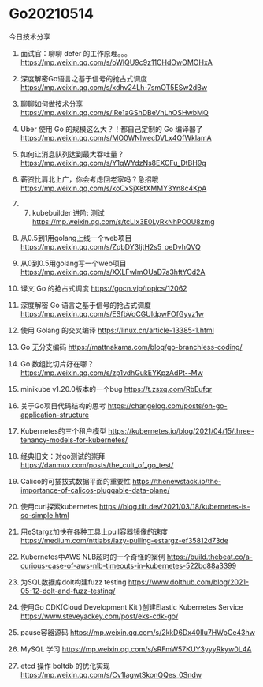 # Go20210514




今日技术分享

1. 面试官：聊聊 defer 的工作原理。。。
https://mp.weixin.qq.com/s/oWlQU9c9z11CHdOwOMOHxA

2. 深度解密Go语言之基于信号的抢占式调度
https://mp.weixin.qq.com/s/xdhv24Lh-7smOT5ESw2dBw

3. 聊聊如何做技术分享
https://mp.weixin.qq.com/s/iRe1aGShDBeVhLhOSHwbMQ

4. Uber 使用 Go 的规模这么大？！都自己定制的 Go 编译器了
https://mp.weixin.qq.com/s/MO0WNlwecDVLx4QfWklamA

5. 如何让消息队列达到最大吞吐量？
https://mp.weixin.qq.com/s/Y1qWYdzNs8EXCFu_DtBH9g

6. 薪资比肩北上广，你会考虑回老家吗？急招哦
https://mp.weixin.qq.com/s/koCxSjX8tXMMY3Yn8c4KpA

7. 7. kubebuilder 进阶: 测试
https://mp.weixin.qq.com/s/tcLIx3E0LyRkNhPO0U8zmg

8. 从0.5到1用golang上线一个web项目
https://mp.weixin.qq.com/s/ZqbDY3IjtH2s5_oeDvhQVQ

9. 从0到0.5用golang写一个web项目
https://mp.weixin.qq.com/s/XXLFwlmOUaD7a3hftYCd2A

10. 译文 Go 的抢占式调度
https://gocn.vip/topics/12062

11. 深度解密 Go 语言之基于信号的抢占式调度
https://mp.weixin.qq.com/s/ESfbVoCGUIdpwFOfGyvz1w

12. 使用 Golang 的交叉编译
https://linux.cn/article-13385-1.html

13. Go 无分支编码
https://mattnakama.com/blog/go-branchless-coding/

14. Go 数组比切片好在哪？
https://mp.weixin.qq.com/s/zp1vdhGukEYKpzAdPt--Mw

15. minikube v1.20.0版本的一个bug
https://t.zsxq.com/RbEufqr

16. 关于Go项目代码结构的思考
https://changelog.com/posts/on-go-application-structure

17. Kubernetes的三个租户模型
https://kubernetes.io/blog/2021/04/15/three-tenancy-models-for-kubernetes/

18. 经典旧文：对go测试的崇拜
https://danmux.com/posts/the_cult_of_go_test/

19. Calico的可插拔式数据平面的重要性
https://thenewstack.io/the-importance-of-calicos-pluggable-data-plane/

20. 使用curl探索kubernetes
https://blog.tilt.dev/2021/03/18/kubernetes-is-so-simple.html

21. 用eStargz加快在各种工具上pull容器镜像的速度
https://medium.com/nttlabs/lazy-pulling-estargz-ef35812d73de

22. Kubernetes中AWS NLB超时的一个奇怪的案例
https://build.thebeat.co/a-curious-case-of-aws-nlb-timeouts-in-kubernetes-522bd88a3399

23. 为SQL数据库dolt构建fuzz testing
https://www.dolthub.com/blog/2021-05-12-dolt-and-fuzz-testing/

24. 使用Go CDK(Cloud Development Kit )创建Elastic Kubernetes Service
https://www.steveyackey.com/post/eks-cdk-go/

25. pause容器源码
https://mp.weixin.qq.com/s/2kkD6Dx40Ilu7HWpCe43hw

26. MySQL 学习
https://mp.weixin.qq.com/s/sRFmW57KUY3yyyRkyw0L4A

27. etcd 操作 boltdb 的优化实现
https://mp.weixin.qq.com/s/Cv1lagwtSkonQQes_0Sndw
